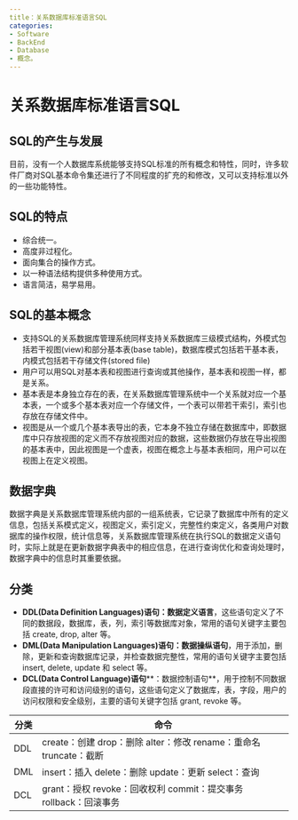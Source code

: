 ```yaml
---
title：关系数据库标准语言SQL
categories:
- Software
- BackEnd
- Database
- 概念。
---
```

# 关系数据库标准语言SQL

## SQL的产生与发展

目前，没有一个人数据库系统能够支持SQL标准的所有概念和特性，同时，许多软件厂商对SQL基本命令集还进行了不同程度的扩充的和修改，又可以支持标准以外的一些功能特性。
## SQL的特点

- 综合统一。
- 高度非过程化。
- 面向集合的操作方式。
- 以一种语法结构提供多种使用方式。
- 语言简洁，易学易用。

## SQL的基本概念

- 支持SQL的关系数据库管理系统同样支持关系数据库三级模式结构，外模式包括若干视图(view)和部分基本表(base table)，数据库模式包括若干基本表，内模式包括若干存储文件(stored file)
- 用户可以用SQL对基本表和视图进行查询或其他操作，基本表和视图一样，都是关系。
- 基本表是本身独立存在的表，在关系数据库管理系统中一个关系就对应一个基本表，一个或多个基本表对应一个存储文件，一个表可以带若干索引，索引也存放在存储文件中。
- 视图是从一个或几个基本表导出的表，它本身不独立存储在数据库中，即数据库中只存放视图的定义而不存放视图对应的数据，这些数据仍存放在导出视图的基本表中，因此视图是一个虚表，视图在概念上与基本表相同，用户可以在视图上在定义视图。

## 数据字典

数据字典是关系数据库管理系统内部的一组系统表，它记录了数据库中所有的定义信息，包括关系模式定义，视图定义，索引定义，完整性约束定义，各类用户对数据库的操作权限，统计信息等，关系数据库管理系统在执行SQL的数据定义语句时，实际上就是在更新数据字典表中的相应信息，在进行查询优化和查询处理时，数据字典中的信息时其重要依据。

## 分类

- **DDL(Data Definition Languages)**语句**：数据定义语言**，这些语句定义了不同的数据段，数据库，表，列，索引等数据库对象，常用的语句关键字主要包括 create, drop, alter 等。
- **DML(Data Manipulation Languages)**语句**：数据操纵语句**，用于添加，删除，更新和查询数据库记录，并检查数据完整性，常用的语句关键字主要包括 insert, delete, update 和 select 等。
- **DCL(Data Control Language)语句****：数据控制语句**，用于控制不同数据段直接的许可和访问级别的语句，这些语句定义了数据库，表，字段，用户的访问权限和安全级别，主要的语句关键字包括 grant, revoke 等。

| **分类** | **命令**                                                     |
| -------- | ------------------------------------------------------------ |
| DDL      | create：创建 drop：删除 alter：修改 rename：重命名 truncate：截断 |
| DML      | insert：插入 delete：删除 update：更新 select：查询           |
| DCL      | grant：授权 revoke：回收权利 commit：提交事务   rollback：回滚事务 |